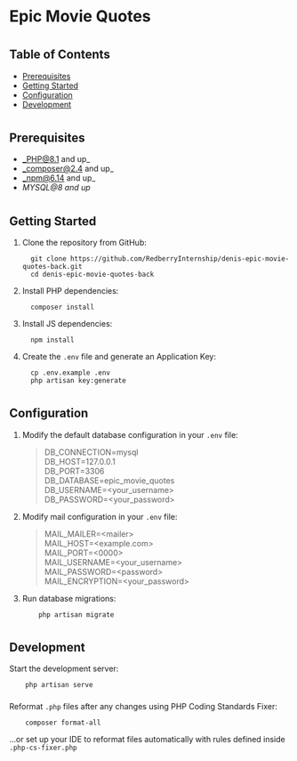 # Epic Movie Quotes

#

## Table of Contents

* [Prerequisites](#prerequisites)
* [Getting Started](#getting-started)
* [Configuration](#configuration)
* [Development](#development)

#

## Prerequisites

* _PHP@8.1 and up_
* _composer@2.4 and up_
* _npm@6.14 and up_
* _MYSQL@8 and up_

#

## Getting Started

1. Clone the repository from GitHub:
    ```shell
      git clone https://github.com/RedberryInternship/denis-epic-movie-quotes-back.git
      cd denis-epic-movie-quotes-back
    ```
2. Install PHP dependencies:
    ```shell
      composer install
    ```
3. Install JS dependencies:
    ```shell
      npm install
    ```
4. Create the `.env` file and generate an Application Key:
    ```shell
      cp .env.example .env
      php artisan key:generate
    ```

#

## Configuration

1. Modify the default database configuration in your `.env` file:
   > DB_CONNECTION=mysql <br>
   DB_HOST=127.0.0.1 <br>
   DB_PORT=3306 <br>
   DB_DATABASE=epic_movie_quotes <br>
   DB_USERNAME=<your_username> <br>
   DB_PASSWORD=<your_password> <br>
2. Modify mail configuration in your `.env` file:
   > MAIL_MAILER=&lt;mailer&gt; <br>
   MAIL_HOST=&lt;example.com&gt; <br>
   MAIL_PORT=&lt;0000&gt; <br>
   MAIL_USERNAME=&lt;your_username&gt; <br>
   MAIL_PASSWORD=&lt;password&gt; <br>
   MAIL_ENCRYPTION=&lt;your_password&gt; <br>

3. Run database migrations:
    ```shell
        php artisan migrate
    ```
   

#

## Development

Start the development server:

```shell
    php artisan serve
```

###

Reformat `.php` files after any changes using PHP Coding Standards Fixer:

```shell
    composer format-all
```

...or set up your IDE to reformat files automatically with rules defined inside `.php-cs-fixer.php`

#
